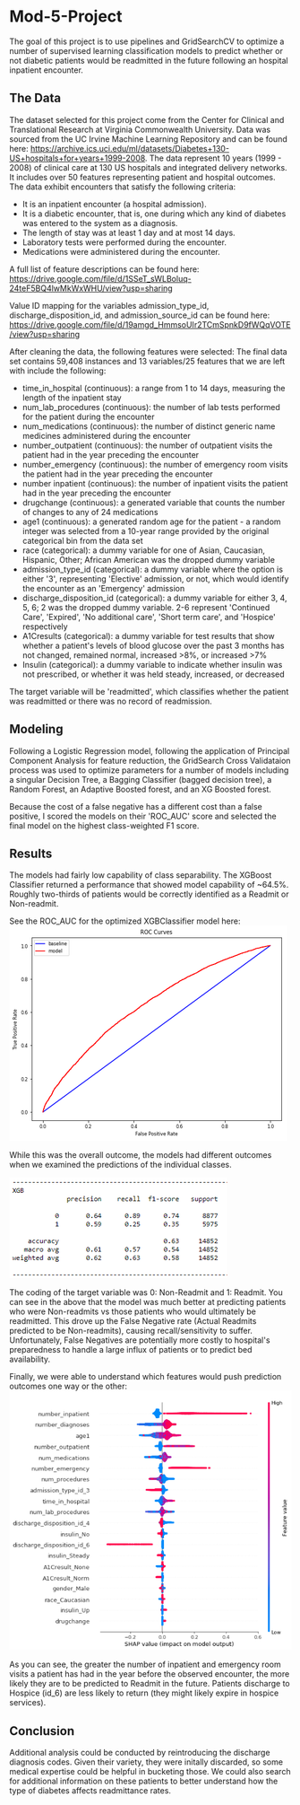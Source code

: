 # Mod-5-Project

The goal of this project is to use pipelines and GridSearchCV to optimize a number of supervised learning classification models to predict whether or not diabetic patients would be readmitted in the future following an hospital inpatient encounter.

## The Data
The dataset selected for this project come from the Center for Clinical and Translational Research at Virginia Commonwealth University. Data was sourced from the UC Irvine Machine Learning Repository and can be found here: https://archive.ics.uci.edu/ml/datasets/Diabetes+130-US+hospitals+for+years+1999-2008. The data represent 10 years (1999 - 2008) of clinical care at 130 US hospitals and integrated delivery networks. It includes over 50 features representing patient and hospital outcomes. The data exhibit encounters that satisfy the following criteria:

- It is an inpatient encounter (a hospital admission).
- It is a diabetic encounter, that is, one during which any kind of diabetes was entered to the system as a diagnosis.
- The length of stay was at least 1 day and at most 14 days.
- Laboratory tests were performed during the encounter.
- Medications were administered during the encounter.

A full list of feature descriptions can be found here: https://drive.google.com/file/d/1SSeT_sWLBoluq-24teF5BQ4lwMkWxWHU/view?usp=sharing

Value ID mapping for the variables admission_type_id, discharge_disposition_id, and admission_source_id can be found here: https://drive.google.com/file/d/19amgd_HmmsoUIr2TCmSpnkD9fWQqVOTE/view?usp=sharing

After cleaning the data, the following features were selected:
The final data set contains 59,408 instances and 13 variables/25 features that we are left with include the following:
- time_in_hospital (continuous): a range from 1 to 14 days, measuring the length of the inpatient stay
- num_lab_procedures (continuous): the number of lab tests performed for the patient during the encounter
- num_medications (continuous): the number of distinct generic name medicines administered during the encounter
- number_outpatient (continuous): the number of outpatient visits the patient had in the year preceding the encounter
- number_emergency (continuous): the number of emergency room visits the patient had in the year preceding the encounter
- number inpatient (continuous): the number of inpatient visits the patient had in the year preceding the encounter
- drugchange (continuous): a generated variable that counts the number of changes to any of 24 medications
- age1 (continuous): a generated random age for the patient - a random integer was selected from a 10-year range provided by the original categorical bin from the data set
- race (categorical): a dummy variable for one of Asian, Caucasian, Hispanic, Other; African American was the dropped dummy variable
- admission_type_id (categorical): a dummy variable where the option is either '3', representing 'Elective' admission, or not, which would identify the encounter as an 'Emergency' admission
- discharge_disposition_id (categorical): a dummy variable for either 3, 4, 5, 6; 2 was the dropped dummy variable. 2-6 represent 'Continued Care', 'Expired', 'No additional care', 'Short term care', and 'Hospice' respectively
- A1Cresults (categorical): a dummy variable for test results that show whether a patient's levels of blood glucose over the past 3 months has not changed, remained normal, increased >8%, or increased >7%
- Insulin (categorical): a dummy variable to indicate whether insulin was not prescribed, or whether it was held steady, increased, or decreased

The target variable will be 'readmitted', which classifies whether the patient was readmitted or there was no record of readmission.

## Modeling
Following a Logistic Regression model, following the application of Principal Component Analysis for feature reduction, the GridSearch Cross Validataion process was used to optimize parameters for a number of models including a singular Decision Tree, a Bagging Classifier (bagged decision tree), a Random Forest, an Adaptive Boosted forest, and an XG Boosted forest.

Because the cost of a false negative has a different cost than a false positive, I scored the models on their 'ROC_AUC' score and selected the final model on the highest class-weighted F1 score.



## Results
The models had fairly low capability of class separability. The XGBoost Classifier returned a performance that showed model capability of ~64.5%. Roughly two-thirds of patients would be correctly identified as a Readmit or Non-readmit.

See the ROC_AUC for the optimized XGBClassifier model here:
![alt text](https://github.com/zazuetaz/Mod-5-Project/blob/master/xgbroc.png)

While this was the overall outcome, the models had different outcomes when we examined the predictions of the individual classes.

![alt text](https://github.com/zazuetaz/Mod-5-Project/blob/master/xgbclassreport.PNG)

The coding of the target variable was 0: Non-Readmit and 1: Readmit. You can see in the above that the model was much better at predicting patients who were Non-readmits vs those patients who would ultimately be readmitted. This drove up the False Negative rate (Actual Readmits predicted to be Non-readmits), causing recall/sensitivity to suffer. Unfortunately, False Negatives are potentially more costly to hospital's preparedness to handle a large influx of patients or to predict bed availability.

Finally, we were able to understand which features would push prediction outcomes one way or the other:
![alt text](https://github.com/zazuetaz/Mod-5-Project/blob/master/shap.png)

As you can see, the greater the number of inpatient and emergency room visits a patient has had in the year before the observed encounter, the more likely they are to be predicted to Readmit in the future. Patients discharge to Hospice (id_6) are less likely to return (they might likely expire in hospice services).

## Conclusion
Additional analysis could be conducted by reintroducing the discharge diagnosis codes. Given their variety, they were initally discarded, so some medical expertise could be helpful in bucketing those. We could also search for additional information on these patients to better understand how the type of diabetes affects readmittance rates.
